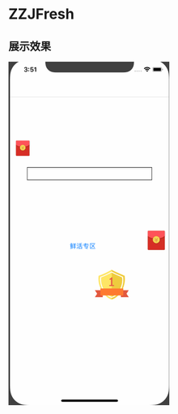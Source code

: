 # ZZJFresh

## 展示效果
  ![img](https://github.com/zhuzhuxingtianxia/ZZJFresh/blob/master/QQ201801.gif)
